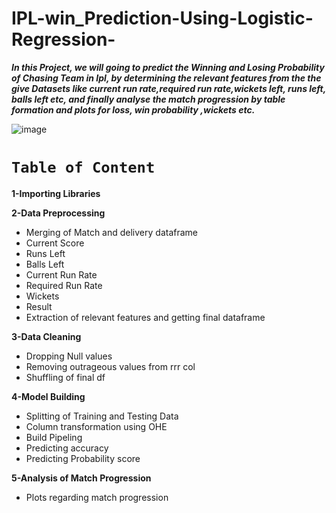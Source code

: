 # IPL-win_Prediction-Using-Logistic-Regression-
<i>**In this Project, we will going to predict  the Winning and Losing Probability of Chasing Team in Ipl,
by determining the relevant features from the the give Datasets like current run rate,required run rate,wickets left,
runs left, balls left etc, and finally analyse the match progression by table formation and plots for loss, win probability ,wickets etc.** </i>

![image](https://user-images.githubusercontent.com/96568994/151913826-af73ffd9-21c2-4e0c-96b8-e9d6f1934012.png)


# `Table of Content`
**1-Importing Libraries**

**2-Data Preprocessing**

* Merging of Match and delivery dataframe
* Current Score
* Runs Left
* Balls Left
* Current Run Rate
* Required Run Rate
* Wickets
* Result
* Extraction of relevant features and getting final dataframe

**3-Data Cleaning**

* Dropping Null values
* Removing outrageous values from rrr col
* Shuffling of final df

**4-Model Building**

* Splitting of Training and Testing Data
* Column transformation using OHE
* Build Pipeling
* Predicting accuracy
* Predicting Probability score

**5-Analysis of Match Progression**

* Plots regarding match progression
